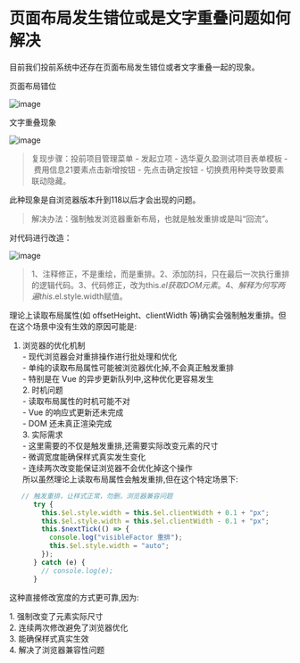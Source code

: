 # 页面布局发生错位或是文字重叠问题如何解决

目前我们投前系统中还存在页面布局发生错位或者文字重叠一起的现象。

页面布局错位

![image](https://alidocs.oss-cn-zhangjiakou.aliyuncs.com/res/4jKqm0KyP1RQYnw1/img/17e2fcdc-f0d0-4014-ad81-90fa352e8fde.png)

文字重叠现象

![image](https://alidocs.oss-cn-zhangjiakou.aliyuncs.com/res/4jKqm0KyP1RQYnw1/img/90b4740d-fe7f-402c-9810-5fcd653416af.png)

> 复现步骤：投前项目管理菜单 - 发起立项 - 选华夏久盈测试项目表单模板 - 费用信息21要素点击新增按钮 - 先点击确定按钮 - 切换费用种类导致要素联动隐藏。

此种现象是自浏览器版本升到118以后才会出现的问题。

> 解决办法：强制触发浏览器重新布局，也就是触发重排或是叫“回流”。

对代码进行改造：

![image](https://alidocs.oss-cn-zhangjiakou.aliyuncs.com/res/4jKqm0KyP1RQYnw1/img/3f44ab50-fb29-4d5a-b57d-8f311f6bb2ff.png)

> 1、注释修正，不是重绘，而是重排。2、添加防抖，只在最后一次执行重排的逻辑代码。3、代码修正，改为this.$el获取DOM元素。4、解释为何写两遍this.$el.style.width赋值。

理论上读取布局属性(如 offsetHeight、clientWidth 等)确实会强制触发重排。但在这个场景中没有生效的原因可能是:

1.  浏览器的优化机制  
    \- 现代浏览器会对重排操作进行批处理和优化  
    \- 单纯的读取布局属性可能被浏览器优化掉,不会真正触发重排  
    \- 特别是在 Vue 的异步更新队列中,这种优化更容易发生  
    2. 时机问题  
    \- 读取布局属性的时机可能不对  
    \- Vue 的响应式更新还未完成  
    \- DOM 还未真正渲染完成  
    3. 实际需求  
    \- 这里需要的不仅是触发重排,还需要实际改变元素的尺寸  
    \- 微调宽度能确保样式真实发生变化  
    \- 连续两次改变能保证浏览器不会优化掉这个操作  
    所以虽然理论上读取布局属性会触发重排,但在这个特定场景下:
    

```javascript
   // 触发重排，让样式正常，勿删，浏览器兼容问题
      try {
        this.$el.style.width = this.$el.clientWidth + 0.1 + "px";
        this.$el.style.width = this.$el.clientWidth - 0.1 + "px";
        this.$nextTick(() => {
          console.log("visibleFactor 重排");
          this.$el.style.width = "auto";
        });
      } catch (e) {
        // console.log(e);
      }
```

这种直接修改宽度的方式更可靠,因为:

1. 强制改变了元素实际尺寸  
2. 连续两次修改避免了浏览器优化  
3. 能确保样式真实生效  
4. 解决了浏览器兼容性问题